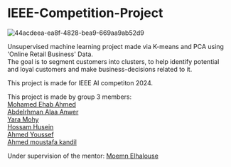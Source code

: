# IEEE-Competition-Project
![44acdeea-ea8f-4828-bea9-669aa9ab52d9](https://github.com/MohamedEh-ab/IEEE-Customer-Segmentation/assets/109830342/23eeac55-cf93-4ba8-a2ce-62561030c0d6)

Unsupervised machine learning project made via K-means and PCA using 'Online Retail Business' Data.  
The goal is to segment customers into clusters, to help identify potential and loyal customers and make business-decisions related to it.  

This project is made for IEEE AI competiton 2024.  

This project is made by group 3 members:  
[Mohamed Ehab Ahmed](https://github.com/MohamedEh-ab)  
[Abdelrhman Alaa Anwer](https://github.com/NA70X)  
[Yara Mohy](https://github.com/YaraMohy)  
[Hossam Husein](https://github.com/hossam883)  
[Ahmed Youssef](https://github.com/ahmedyoussef11)  
[Ahmed moustafa kandil](https://github.com/Ahmed-Kandil11)  

Under supervision of the mentor: [Moemn Elhalouse](https://github.com/ELHALOSE)  
